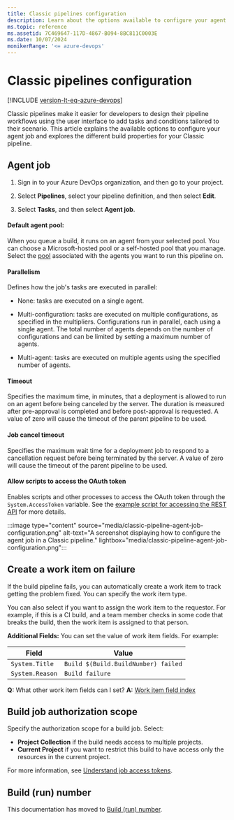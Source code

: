 ```yaml
---
title: Classic pipelines configuration
description: Learn about the options available to configure your agent and the different build properties for your Classic pipeline.
ms.topic: reference
ms.assetid: 7C469647-117D-4867-B094-8BC811C0003E
ms.date: 10/07/2024
monikerRange: '<= azure-devops'
---
```


# Classic pipelines configuration

[!INCLUDE [version-lt-eq-azure-devops](../../includes/version-lt-eq-azure-devops.md)]

Classic pipelines make it easier for developers to design their pipeline workflows using the user interface to add tasks and conditions tailored to their scenario. This article explains the available options to configure your agent job and explores the different build properties for your Classic pipeline.

## Agent job

1. Sign in to your Azure DevOps organization, and then go to your project.

1. Select **Pipelines**, select your pipeline definition, and then select **Edit**.

1. Select **Tasks**, and then select **Agent job**.

#### Default agent pool:

When you queue a build, it runs on an agent from your selected pool. You can choose a Microsoft-hosted pool or a self-hosted pool that you manage. Select the [pool](../agents/pools-queues.md) associated with the agents you want to run this pipeline on.

#### Parallelism

Defines how the job's tasks are executed in parallel:

- None: tasks are executed on a single agent.

- Multi-configuration: tasks are executed on multiple configurations, as specified in the multipliers. Configurations run in parallel, each using a single agent. The total number of agents depends on the number of configurations and can be limited by setting a maximum number of agents.

- Multi-agent: tasks are executed on multiple agents using the specified number of agents.

#### Timeout

Specifies the maximum time, in minutes, that a deployment is allowed to run on an agent before being canceled by the server. The duration is measured after pre-approval is completed and before post-approval is requested. A value of zero will cause the timeout of the parent pipeline to be used.

#### Job cancel timeout

Specifies the maximum wait time for a deployment job to respond to a cancellation request before being terminated by the server. A value of zero will cause the timeout of the parent pipeline to be used.

#### Allow scripts to access the OAuth token

Enables scripts and other processes to access the OAuth token through the `System.AccessToken` variable. See the [example script for accessing the REST API](../scripts/powershell?view=azure-devops&tabs=classic) for more details.

:::image type="content" source="media/classic-pipeline-agent-job-configuration.png" alt-text="A screenshot displaying how to configure the agent job in a Classic pipeline." lightbox="media/classic-pipeline-agent-job-configuration.png":::

## Create a work item on failure

If the build pipeline fails, you can automatically create a work item to track getting the problem fixed. You can specify the work item type.

You can also select if you want to assign the work item to the requestor. For example, if this is a CI build, and a team member checks in some code that breaks the build, then the work item is assigned to that person.

**Additional Fields:** You can set the value of work item fields. For example:

| Field | Value |
|---|---|
| ```System.Title``` | ```Build $(Build.BuildNumber) failed``` |
| ```System.Reason``` |  ```Build failure``` |

**Q:** What other work item fields can I set? **A:**  [Work item field index](../../boards/work-items/guidance/work-item-field.md)

## Build job authorization scope

Specify the authorization scope for a build job. Select:

* **Project Collection** if the build needs access to multiple projects.
* **Current Project** if you want to restrict this build to have access only the resources in the current project.

For more information, see [Understand job access tokens](../process/access-tokens.md).

## Build (run) number

This documentation has moved to [Build (run) number](../process/run-number.md).
